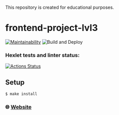 This repository is created for educational purposes.

# frontend-project-lvl3

[![Maintainability](https://api.codeclimate.com/v1/badges/aafba8b29dd304f6a6ec/maintainability)](https://codeclimate.com/github/philosatom/frontend-project-lvl3/maintainability)
![Build and Deploy](https://github.com/philosatom/frontend-project-lvl3/workflows/build-n-deploy/badge.svg)
### Hexlet tests and linter status:
[![Actions Status](https://github.com/philosatom/frontend-project-lvl3/workflows/hexlet-check/badge.svg)](https://github.com/philosatom/frontend-project-lvl3/actions)

## Setup
```sh
$ make install
```

### :globe_with_meridians: [Website](frontend-project-lvl3.philosatom.vercel.app)
